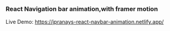 ### React Navigation bar animation,with framer motion

Live Demo: https://jpranays-react-navbar-animation.netlify.app/
